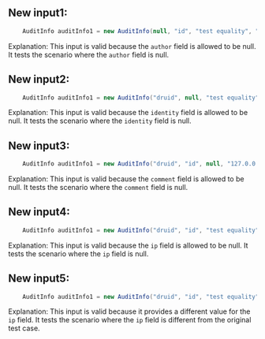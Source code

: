## New input1:
```java
    AuditInfo auditInfo1 = new AuditInfo(null, "id", "test equality", "127.0.0.1");
```
Explanation: This input is valid because the `author` field is allowed to be null. It tests the scenario where the `author` field is null.

## New input2:
```java
    AuditInfo auditInfo1 = new AuditInfo("druid", null, "test equality", "127.0.0.1");
```
Explanation: This input is valid because the `identity` field is allowed to be null. It tests the scenario where the `identity` field is null.

## New input3:
```java
    AuditInfo auditInfo1 = new AuditInfo("druid", "id", null, "127.0.0.1");
```
Explanation: This input is valid because the `comment` field is allowed to be null. It tests the scenario where the `comment` field is null.

## New input4:
```java
    AuditInfo auditInfo1 = new AuditInfo("druid", "id", "test equality", null);
```
Explanation: This input is valid because the `ip` field is allowed to be null. It tests the scenario where the `ip` field is null.

## New input5:
```java
    AuditInfo auditInfo1 = new AuditInfo("druid", "id", "test equality", "192.168.0.1");
```
Explanation: This input is valid because it provides a different value for the `ip` field. It tests the scenario where the `ip` field is different from the original test case.